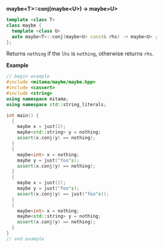 **maybe&lt;T&gt;::conj(maybe&lt;U&gt;) -> maybe&gt;U&gt;**

```cpp
template <class T>
class maybe {
  template <class U>
  auto maybe<T>::conj(maybe<U> const& rhs) -> maybe<U> ;
};
```

Returns `nothing` if the `lhs` is `nothing`, otherwise returns `rhs`.

**Example**

```cpp
// begin example
#include <mitama/maybe/maybe.hpp>
#include <cassert>
#include <string>
using namespace mitama;
using namespace std::string_literals;

int main() {
  {
    maybe x = just(2);
    maybe<std::string> y = nothing;
    assert(x.conj(y) == nothing);
  }
  {
    maybe<int> x = nothing;
    maybe y = just("foo"s);
    assert(x.conj(y) == nothing);
  }
  {
    maybe x = just(2);
    maybe y = just("foo"s);
    assert(x.conj(y) == just("foo"s));
  }
  {
    maybe<int> x = nothing;
    maybe<std::string> y = nothing;
    assert(x.conj(y) == nothing);
  }
}
// end example
```
